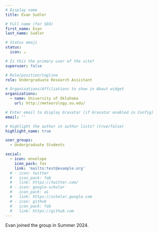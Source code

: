```yaml
---
# Display name
title: Evan Sudler

# Full name (for SEO)
first_name: Evan
last_name: Sudler

# Status emoji
status:
  icon: ☕️

# Is this the primary user of the site?
superuser: false

# Role/position/tagline
role: Undergraduate Research Assistant

# Organizations/Affiliations to show in About widget
organizations:
  - name: University of Oklahoma
    url: http://meteorology.ou.edu/

# Enter email to display Gravatar (if Gravatar enabled in Config)
email: ''

# Highlight the author in author lists? (true/false)
highlight_name: true

user_groups:
  - Undergraduate Students

social:
  - icon: envelope
    icon_pack: fas
    link: 'mailto:test@example.org'
  # - icon: twitter
  #   icon_pack: fab
  #   link: https://twitter.com/
  # - icon: google-scholar
  #   icon_pack: ai
  #   link: https://scholar.google.com
  # - icon: github
  #   icon_pack: fab
  #   link: https://github.com
---
```


Evan joined the group in Summer 2024. 